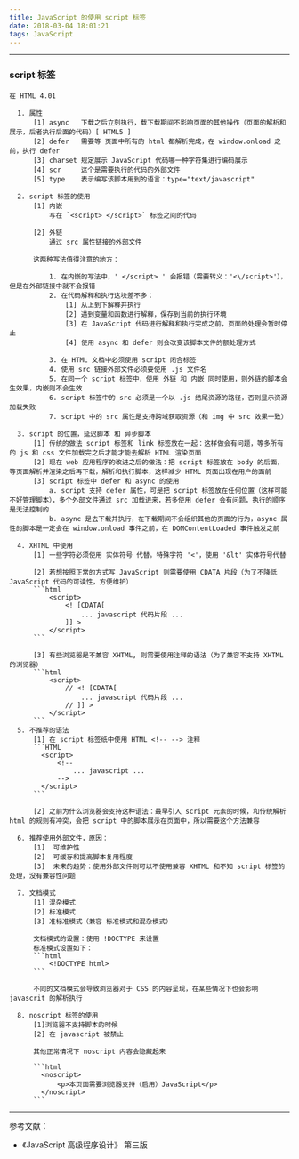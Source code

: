 ```yaml
---
title: JavaScript 的使用 script 标签
date: 2018-03-04 18:01:21
tags: JavaScript
---
```


-----
### script 标签
    在 HTML 4.01

      1. 属性
          [1] async   下载之后立刻执行，载下载期间不影响页面的其他操作（页面的解析和展示，后者执行后面的代码）[ HTML5 ]
          [2] defer   需要等 页面中所有的 html 都解析完成，在 window.onload 之前，执行 defer
          [3] charset 规定展示 JavaScript 代码哪一种字符集进行编码展示
          [4] scr     这个是需要执行的代码的外部文件
          [5] type    表示编写该脚本用到的语言：type="text/javascript"

      2. script 标签的使用
          [1] 内嵌
              写在 `<script> </script>` 标签之间的代码

          [2] 外链
              通过 src 属性链接的外部文件

          这两种写法值得注意的地方：

              1. 在内嵌的写法中，' </script> ' 会报错（需要转义：'<\/script>'），但是在外部链接中就不会报错
              2. 在代码解释和执行这块差不多：
                  [1] 从上到下解释并执行
                  [2] 遇到变量和函数进行解释，保存到当前的执行环境
                  [3] 在 JavaScript 代码进行解释和执行完成之前，页面的处理会暂时停止
                  [4] 使用 async 和 defer 则会改变该脚本文件的额处理方式

              3. 在 HTML 文档中必须使用 script 闭合标签
              4. 使用 src 链接外部文件必须要使用 .js 文件名
              5. 在同一个 script 标签中，使用 外链 和 内嵌 同时使用，则外链的脚本会生效果，内嵌则不会生效
              6. script 标签中的 src 必须是一个以 .js 结尾资源的路径，否则显示资源加载失败
              7. script 中的 src 属性是支持跨域获取资源（和 img 中 src 效果一致）

      3. script 的位置，延迟脚本 和 异步脚本
          [1] 传统的做法 script 标签和 link 标签放在一起：这样做会有问题，等多所有的 js 和 css 文件加载完之后才能才能去解析 HTML 渲染页面
          [2] 现在 web 应用程序的改进之后的做法：把 script 标签放在 body 的后面，等页面解析并渲染之后再下载，解析和执行脚本，这样减少 HTML 页面出现在用户的面前
          [3] script 标签中 defer 和 async 的使用
              a. script 支持 defer 属性，可是把 script 标签放在任何位置（这样可能不好管理脚本），多个外部文件通过 src 加载进来，若多使用 defer 会有问题，执行的顺序是无法控制的
              b. async 是去下载并执行，在下载期间不会组织其他的页面的行为，async 属性的脚本是一定会在 window.onload 事件之前，在 DOMContentLoaded 事件触发之前

      4. XHTML 中使用
          [1] 一些字符必须使用 实体符号 代替。特殊字符 '<'，使用 '&lt' 实体符号代替

          [2] 若想按照正常的方式写 JavaScript 则需要使用 CDATA 片段（为了不降低 JavaScript 代码的可读性，方便维护）
          ```html
              <script>
                  <! [CDATA[
                      ... javascript 代码片段 ...
                  ]] >
              </script>
          ```

          [3] 有些浏览器是不兼容 XHTML, 则需要使用注释的语法（为了兼容不支持 XHTML 的浏览器）
          ```html
              <script>
                  // <! [CDATA[
                      ... javascript 代码片段 ...
                  // ]] >
              </script>
          ```
      5. 不推荐的语法
          [1] 在 script 标签纸中使用 HTML <!-- --> 注释
          ```HTML
            <script>
                <!--
                    ... javascript ...
                -->
            </script>
          ```

          [2] 之前为什么浏览器会支持这种语法：最早引入 script 元素的时候，和传统解析 html 的规则有冲突，会把 script 中的脚本展示在页面中，所以需要这个方法兼容

      6. 推荐使用外部文件，原因：
          [1]  可维护性
          [2]  可缓存和提高脚本复用程度
          [3]  未来的趋势：使用外部文件则可以不使用兼容 XHTML 和不知 script 标签的处理，没有兼容性问题

      7. 文档模式
          [1] 混杂模式
          [2] 标准模式
          [3] 准标准模式（兼容 标准模式和混杂模式）

          文档模式的设置：使用 !DOCTYPE 来设置
          标准模式设置如下：
          ```html
              <!DOCTYPE html>
          ```

          不同的文档模式会导致浏览器对于 CSS 的内容呈现，在某些情况下也会影响 javascrit 的解析执行

      8. noscript 标签的使用
          [1]浏览器不支持脚本的时候
          [2] 在 javascript 被禁止

          其他正常情况下 noscript 内容会隐藏起来

          ```html
            <noscript>
                <p>本页面需要浏览器支持（启用）JavaScript</p>
            </noscript>
          ```

------

参考文献：

* 《JavaScript 高级程序设计》 第三版

